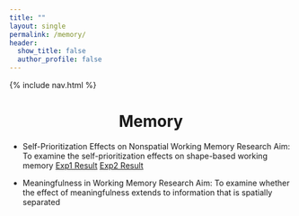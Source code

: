 ```yaml
---
title: ""
layout: single
permalink: /memory/
header:
  show_title: false
  author_profile: false
---
```

{% include nav.html %}

<h1 style="text-align: center;">Memory</h1>

- Self-Prioritization Effects on Nonspatial Working Memory 
Research Aim: To examine the self-prioritization effects on shape-based working memory
[Exp1 Result](../_data/analyzeSPE8VCS1.html)
[Exp2 Result](../_data/analyzeSPE8VCS2.html)

- Meaningfulness in Working Memory
Research Aim: To examine whether the effect of meaningfulness extends to information that is spatially separated
